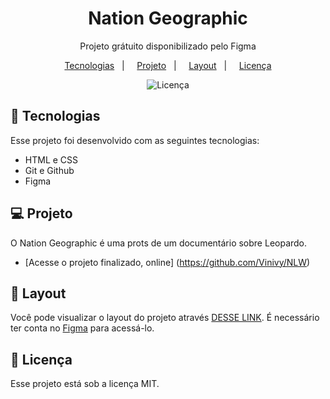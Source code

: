 <h1 align="center"> Nation Geographic </h1>

<p align="center">
Projeto grátuito disponibilizado pelo Figma <br/>
</p>

<p align="center">
 <a href="#-tecnologias">Tecnologias</a>&nbsp;&nbsp;&nbsp;| &nbsp;&nbsp;&nbsp;
 <a href="#-projeto">Projeto</a>&nbsp;&nbsp;&nbsp;| &nbsp;&nbsp;&nbsp;
 <a href="#-layout">Layout</a>&nbsp;&nbsp;&nbsp;| &nbsp;&nbsp;&nbsp;
  <a href="#memo-licença">Licença</a>
</p>

<p align="center">
 <img alt="Licença" src="./Github/Capa.jpg">
</p>

## 🚀 Tecnologias

Esse projeto foi desenvolvido com as seguintes tecnologias:

- HTML e CSS
- Git e Github
- Figma

## 💻 Projeto

O Nation Geographic é uma prots de um documentário sobre Leopardo.

- [Acesse o projeto finalizado, online] (https://github.com/Vinivy/NLW)


## 🔖 Layout

Você pode visualizar o layout do projeto através [DESSE LINK](https://www.figma.com/file/s1Vev5GhLuiY8JMzG0aixd/National-Geography-Hero-Section-Design-(Community)?node-id=1%3A3&t=Vi4pjfS6CNKf83En-0). É necessário ter conta no [Figma](https://figma.com) para acessá-lo.

## :memo: Licença

Esse projeto está sob a licença MIT.
